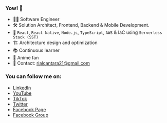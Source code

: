### Yow! 👋 

- 👨‍💻 Software Engineer 
- 🛠️ Solution Architect, Frontend, Backend & Mobile Development.
- 🧰 `React`, `React Native`, `Node.js`, `TypeScript`, `AWS` & IaC using `Serverless Stack (SST)`
- 🏗️ Architecture design and optimization
- 📚 Continuous learner
- 🍿 Anime fan
- 📧 Contact: rialcantara21@gmail.com

### You can follow me on:
- [LinkedIn](https://www.linkedin.com/in/constrod/)
- [YouTube](https://youtube.com/bossRODTV)
- [TikTok](https://www.tiktok.com/@bossrod.tv)
- [Twitter](https://twitter.com/constROD)
- [Facebook Page](https://facebook.com/codewithbossrod)
- [Facebook Group](https://facebook.com/groups/bossrodscommunity)
